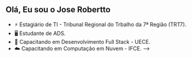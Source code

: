 ## Olá, Eu sou o Jose Robertto 

- ​​⚡ Estagiário de TI - Tribunal Regional do Trbalho da 7ª Região (TRT7).
- ​🖥️​ Estudante de ADS.
- 🚀​ Capacitando em Desenvolvimento Full Stack - UECE.
- ​☁️​ Capacitando em Computação em Nuvem - IFCE.
-->
